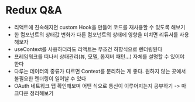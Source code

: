 # Redux Q&A

* 리액트에 친숙해지면 custom Hook을 만들어 코드를 재사용할 수 있도록 해보기
* 한 컴포넌트의 상태값 변화가 다른 컴포넌트의 상태에 영향을 미치면 리듀서를 사용해보자
* useContext를 사용하더라도 리액트는 무조건 하향식으로 렌더링된다
* 프레임워크를 떠나서 상태관리\(뷰, 모델, 옵저버 패턴...\) 자체를 설명할 수 있어야 한다
* 다루는 데이터의 종류가 다르면 Context를 분리하는 게 좋다. 원하지 않는 곳에서 불필요한 렌더링이 일어날 수 있다
* OAuth 네트워크 탭 확인해보며 어떤 식으로 통신이 이루어지는지 공부하기 -&gt; 마크다운 정리해보기

